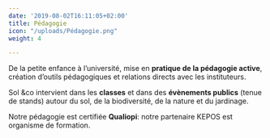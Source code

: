 ```yaml
---
date: '2019-08-02T16:11:05+02:00'
title: Pédagogie
icon: "/uploads/Pédagogie.png"
weight: 4

---
```

De la petite enfance à l’université, mise en **pratique de la pédagogie active**, création d’outils pédagogiques et relations directs avec les instituteurs.

Sol &co intervient dans les **classes** et dans des **évènements publics** (tenue de stands) autour du sol, de la biodiversité, de la nature et du jardinage.

Notre pédagogie est certifiée **Qualiopi**: notre partenaire KEPOS est organisme de formation.
